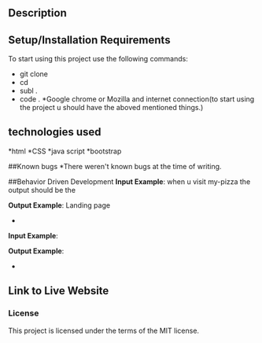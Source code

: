 #

#### 

#### 

## Description

## Setup/Installation Requirements
To start using this project use the following commands:

* git clone
* cd 
* subl .
* code .
*Google chrome or Mozilla and internet connection(to start using the project u should have the aboved mentioned things.)

## technologies used
*html
*CSS
*java script 
*bootstrap

##Known bugs
*There weren't known bugs at the time of writing.



##Behavior Driven Development
**Input Example**: when u visit my-pizza the output should be the

**Output Example**: Landing page

* 

**Input Example**:

**Output Example**:

*






## Link to Live Website


### License
This project is licensed under the terms of the MIT license.
